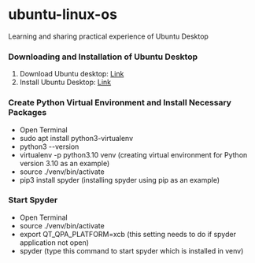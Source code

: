 # ubuntu-linux-os
Learning and sharing practical experience of Ubuntu Desktop

### Downloading and Installation of Ubuntu Desktop
1. Download Ubuntu desktop: [Link](https://ubuntu.com/#download)
2. Install Ubuntu Desktop: [Link](https://ubuntu.com/tutorials/install-ubuntu-desktop#1-overview)

### Create Python Virtual Environment and Install Necessary Packages
- Open Terminal
- sudo apt install python3-virtualenv
- python3 --version
- virtualenv -p python3.10 venv (creating virtual environment for Python version 3.10 as an example)
- source ./venv/bin/activate
- pip3 install spyder (installing spyder using pip as an example)

### Start Spyder
- Open Terminal
- source ./venv/bin/activate
- export QT_QPA_PLATFORM=xcb (this setting needs to do if spyder application not open)
- spyder (type this command to start spyder which is installed in venv)
